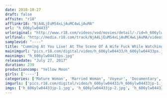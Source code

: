 ```yaml
---
date: 2018-10-27
draft: false
affsite: "r18"
afflinkr18: "NjA4LjEuMS4xLjAuMC4wLjAuMA"
url: "h_606ylw04433"
urloriginal: "http://www.r18.com/videos/vod/movies/detail/-/id=h_606ylw04433"
urlfinal: "http://media.r18.com/track/NjA4LjEuMS4xLjAuMC4wLjAuMA/videos/vod/movies/detail/-/id=h_606ylw04433"
samplevid: "----"
title: "Cumming At You Live! At The Scene Of A Wife Fuck While Watching His Wife Deliciously Suck Another Man's Cock, Her Husband Was..."
mainimgurl: "pics.r18.com/digital/video/h_606ylw04433/h_606ylw04433ps.jpg"
mainimgs: "h_606ylw04433ps.jpg"
releasedate: "July 27, 2017"
duration: 239
productioncomp: "Yellow Moon"
girls: ['----']
categories: ['Mature Woman', 'Married Woman', 'Voyeur', 'Documentary', 'Amateur', 'Cheating Wife', 'Blowjob', 'Over 4 Hours', 'Hi-Def']
imgurls: ['pics.r18.com/digital/video/h_606ylw04433/h_606ylw04433jp-1.jpg', 'pics.r18.com/digital/video/h_606ylw04433/h_606ylw04433jp-2.jpg', 'pics.r18.com/digital/video/h_606ylw04433/h_606ylw04433jp-3.jpg', 'pics.r18.com/digital/video/h_606ylw04433/h_606ylw04433jp-4.jpg', 'pics.r18.com/digital/video/h_606ylw04433/h_606ylw04433jp-5.jpg', 'pics.r18.com/digital/video/h_606ylw04433/h_606ylw04433jp-6.jpg', 'pics.r18.com/digital/video/h_606ylw04433/h_606ylw04433jp-7.jpg', 'pics.r18.com/digital/video/h_606ylw04433/h_606ylw04433jp-8.jpg', 'pics.r18.com/digital/video/h_606ylw04433/h_606ylw04433jp-9.jpg', 'pics.r18.com/digital/video/h_606ylw04433/h_606ylw04433jp-10.jpg', 'pics.r18.com/digital/video/h_606ylw04433/h_606ylw04433jp-11.jpg', 'pics.r18.com/digital/video/h_606ylw04433/h_606ylw04433jp-12.jpg', 'pics.r18.com/digital/video/h_606ylw04433/h_606ylw04433jp-13.jpg', 'pics.r18.com/digital/video/h_606ylw04433/h_606ylw04433jp-14.jpg', 'pics.r18.com/digital/video/h_606ylw04433/h_606ylw04433jp-15.jpg', 'pics.r18.com/digital/video/h_606ylw04433/h_606ylw04433jp-16.jpg', 'pics.r18.com/digital/video/h_606ylw04433/h_606ylw04433jp-17.jpg', 'pics.r18.com/digital/video/h_606ylw04433/h_606ylw04433jp-18.jpg', 'pics.r18.com/digital/video/h_606ylw04433/h_606ylw04433jp-19.jpg', 'pics.r18.com/digital/video/h_606ylw04433/h_606ylw04433jp-20.jpg']
imgs: ['h_606ylw04433jp-1.jpg', 'h_606ylw04433jp-2.jpg', 'h_606ylw04433jp-3.jpg', 'h_606ylw04433jp-4.jpg', 'h_606ylw04433jp-5.jpg', 'h_606ylw04433jp-6.jpg', 'h_606ylw04433jp-7.jpg', 'h_606ylw04433jp-8.jpg', 'h_606ylw04433jp-9.jpg', 'h_606ylw04433jp-10.jpg', 'h_606ylw04433jp-11.jpg', 'h_606ylw04433jp-12.jpg', 'h_606ylw04433jp-13.jpg', 'h_606ylw04433jp-14.jpg', 'h_606ylw04433jp-15.jpg', 'h_606ylw04433jp-16.jpg', 'h_606ylw04433jp-17.jpg', 'h_606ylw04433jp-18.jpg', 'h_606ylw04433jp-19.jpg', 'h_606ylw04433jp-20.jpg']
---
```

